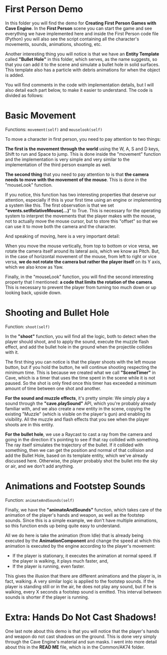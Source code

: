 # First Person Demo
In this folder you will find the demo for **Creating First Person Games with Cave Engine**. In the **First Person** scene you can start the game and see everything we have implemented here and inside the First Person code file (Python) you will also see the script containing all the character's movements, sounds, animations, shooting, etc.

Another interesting thing you will notice is that we have an **Entity Template** called **"Bullet Hole"** in this folder, which serves, as the name suggests, so that you can add it to the scene and simulate a bullet hole in solid surfaces. This template also has a particle with debris animations for when the object is added.

You will find comments in the code with implementation details, but I will also detail each part below, to make it easier to understand. The code is divided as follows:

# Basic Movement
Functions: `movement(self)` and `mouselook(self)`

To move a character in first person, you need to pay attention to two things:

**The first is the movement through the world** using the W, A, S and D keys, Shift to run and Space to jump. This is done inside the "movement" function and the implementation is very simple and very similar to the implementation of the third person example as well.

**The second thing** that you need to pay attention to is that **the camera needs to move with the movement of the mouse**. This is done in the "mouseLook" function.

If you notice, this function has two interesting properties that deserve our attention, especially if this is your first time using an engine or implementing a system like this. The first observation is that we set **"events.setRelativeMouse(...)**" to True. This is necessary for the operating system to interpret the movements that the player makes with the mouse, not to actually move the mouse cursor, but to store this "offset" so that we can use it to move both the camera and the character.

And speaking of moving, here is a very important detail:

When you move the mouse vertically, from top to bottom or vice versa, we rotate the camera itself around its lateral axis, which we know as Pitch. But, in the case of horizontal movement of the mouse, from left to right or vice versa, **we do not rotate the camera but rather the player itself** on its Y axis, which we also know as Yaw.

Finally, in the "mouseLook" function, you will find the second interesting property that I mentioned: **a code that limits the rotation of the camera**. This is necessary to prevent the player from turning too much down or up looking back, upside down.

# Shooting and Bullet Hole
Function: `shoot(self)`

In the **"shoot"** function, you will find all the logic, both to detect when the player should shoot, and to apply the sound, execute the muzzle flash effect, and add the bullet hole in the ground when the projectile collides with it.

The first thing you can notice is that the player shoots with the left mouse button, but if you hold the button, he will continue shooting respecting the minimum time. This is because we created what we call **"SceneTimer"** in Cave, which is a timer that uses the time spent in the scene while it is not paused. So the shot is only fired once this timer has exceeded a minimum amount of time between one shot and another.

**For the sound and muzzle effects**, it's pretty simple: We simply play a sound through the **"cave.playSound"** API, which you're probably already familiar with, and we also create a new entity in the scene, copying the existing "Muzzle" (which is visible on the player's gun) and enabling its visibility. All the muzzle and flash effects that you see when the player shoots are in this entity.

**For the bullet hole**, we use a Raycast to cast a ray from the camera and going in the direction it's pointing to see if that ray collided with something. The ray itself simulates the trajectory of the bullet. If it collided with something, then we can get the position and normal of that collision and add the Bullet Hole, based on its template entity, which we've already discussed here. Otherwise, the player probably shot the bullet into the sky or air, and we don't add anything.

# Animations and Footstep Sounds
Function: `animateAndSounds(self)`

Finally, we have the **"animateAndSounds"** function, which takes care of the animation of the player's hands and weapon, as well as the footstep sounds. Since this is a simple example, we don't have multiple animations, so this function ends up being quite easy to understand.

All we do here is take the animation (from Idle) that is already being executed by the **AnimationComponent** and change the speed at which this animation is executed by the engine according to the player's movement:
* If the player is stationary, it executes the animation at normal speed.
If the player is walking, it plays much faster, and,
* If the player is running, even faster.

This gives the illusion that there are different animations and the player is, in fact, walking. A very similar logic is applied to the footstep sounds. If the player is standing still or in the air, he does not play any sound, but if he is walking, every X seconds a footstep sound is emitted. This interval between sounds is shorter if the player is running.

# Extra: Hands Do Not Cast Shadows!

One last note about this demo is that you will notice that the player's hands and weapon do not cast shadows on the ground. This is done very simply through the Cave Engine's material and sun masks. I went into more detail about this in the **READ ME** file, which is in the Common/AK74 folder.